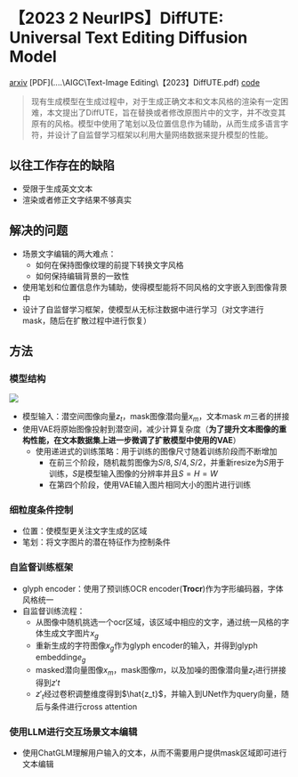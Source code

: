 # 【2023 2 NeurIPS】DiffUTE: Universal Text Editing Diffusion Model

[arxiv](https://arxiv.org/abs/2305.10825) [PDF](..\..\AIGC\Text-Image Editing\【2023】DiffUTE.pdf) [code](https://github.com/chenhaoxing/DiffUTE) 

> 现有生成模型在生成过程中，对于生成正确文本和文本风格的渲染有一定困难，本文提出了DiffUTE，旨在替换或者修改原图片中的文字，并不改变其原有的风格。模型中使用了笔划以及位置信息作为辅助，从而生成多语言字符，并设计了自监督学习框架以利用大量网络数据来提升模型的性能。

## 以往工作存在的缺陷

- 受限于生成英文文本
- 渲染或者修正文字结果不够真实

## 解决的问题

- 场景文字编辑的两大难点：
    - 如何在保持图像纹理的前提下转换文字风格
    - 如何保持编辑背景的一致性
- 使用笔划和位置信息作为辅助，使得模型能将不同风格的文字嵌入到图像背景中
- 设计了自监督学习框架，使模型从无标注数据中进行学习（对文字进行mask，随后在扩散过程中进行恢复）

## 方法

### 模型结构

![](D:\learning\论文\论文笔记\AIGC\DiffUTE_1.png)

- 模型输入：潜空间图像向量$z_t$，mask图像潜向量$x_m$，文本mask $m$三者的拼接
- 使用VAE将原始图像投射到潜空间，减少计算复杂度（**为了提升文本图像的重构性能，在文本数据集上进一步微调了扩散模型中使用的VAE**）
    - 使用递进式的训练策略：用于训练的图像尺寸随着训练阶段而不断增加
        - 在前三个阶段，随机裁剪图像为$S/8,S/4,S/2$，并重新resize为$S$用于训练，$S$是模型输入图像的分辨率并且$S=H=W$
        - 在第四个阶段，使用VAE输入图片相同大小的图片进行训练

### 细粒度条件控制

- 位置：使模型更关注文字生成的区域
- 笔划：将文字图片的潜在特征作为控制条件

### 自监督训练框架

- glyph encoder：使用了预训练OCR encoder(**Trocr**)作为字形编码器，字体风格统一
- 自监督训练流程：
    - 从图像中随机挑选一个ocr区域，该区域中相应的文字，通过统一风格的字体生成文字图片$x_g$
    - 重新生成的字符图像$x_g$作为glyph encoder的输入，并得到glyph embedding$e_g$
    - masked潜向量图像$x_m$，mask图像$m$，以及加噪的图像潜向量$z_t$进行拼接得到$z't$
    - $z'_t$经过卷积调整维度得到$\hat{z_t}$，并输入到UNet作为query向量，随后与条件进行cross attention

### 使用LLM进行交互场景文本编辑

- 使用ChatGLM理解用户输入的文本，从而不需要用户提供mask区域即可进行文本编辑